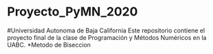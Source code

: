 # Proyecto_PyMN_2020
#Universidad Autonoma de Baja California 
Este repositorio contiene el proyecto final de la clase de Programación y Métodos Numéricos en la UABC. 
*Metodo de Biseccion 
